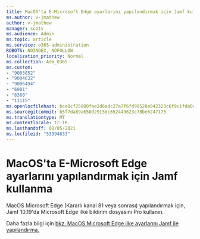```yaml
---
title: MacOS'ta E-Microsoft Edge ayarlarını yapılandırmak için Jamf kullanma
ms.author: v-jmathew
author: v-jmathew
manager: scotv
ms.audience: Admin
ms.topic: article
ms.service: o365-administration
ROBOTS: NOINDEX, NOFOLLOW
localization_priority: Normal
ms.collection: Adm_O365
ms.custom:
- "9003852"
- "9004632"
- "9006494"
- "6901"
- "8360"
- "11115"
ms.openlocfilehash: bce0cf25800fae2d6adc27a7f6fd90528e042323c6f9c1fda0c4fb6f139d46b9
ms.sourcegitcommit: b5f7da89a650d2915dc652449623c78be6247175
ms.translationtype: MT
ms.contentlocale: tr-TR
ms.lasthandoff: 08/05/2021
ms.locfileid: "53994633"
---
```

# <a name="use-jamf-to-configure-microsoft-edge-policy-settings-on-macos"></a>MacOS'ta E-Microsoft Edge ayarlarını yapılandırmak için Jamf kullanma

MacOS Microsoft Edge (Kararlı kanal 81 veya sonrası) yapılandırmak için, Jamf 10.19'da Microsoft Edge ilke bildirim dosyasını Pro kullanın.

Daha fazla bilgi için [bkz. MacOS Microsoft Edge ilke ayarlarını Jamf ile yapılandırma.](https://go.microsoft.com/fwlink/?linkid=2134761)
